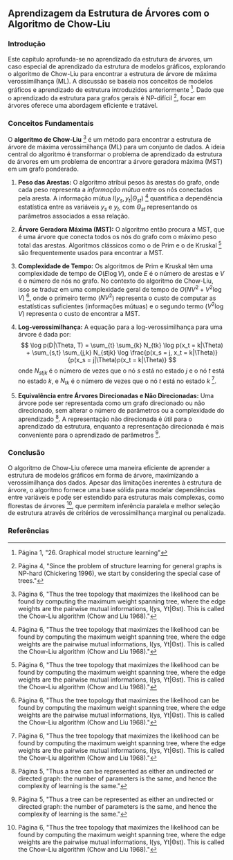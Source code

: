 ## Aprendizagem da Estrutura de Árvores com o Algoritmo de Chow-Liu

### Introdução
Este capítulo aprofunda-se no aprendizado da estrutura de árvores, um caso especial de aprendizado da estrutura de modelos gráficos, explorando o algoritmo de Chow-Liu para encontrar a estrutura de árvore de máxima verossimilhança (ML). A discussão se baseia nos conceitos de modelos gráficos e aprendizado de estrutura introduzidos anteriormente [^1]. Dado que o aprendizado da estrutura para grafos gerais é NP-difícil [^4], focar em árvores oferece uma abordagem eficiente e tratável.

### Conceitos Fundamentais
O **algoritmo de Chow-Liu** [^6] é um método para encontrar a estrutura de árvore de máxima verossimilhança (ML) para um conjunto de dados. A ideia central do algoritmo é transformar o problema de aprendizado da estrutura de árvores em um problema de encontrar a árvore geradora máxima (MST) em um grafo ponderado.

1.  **Peso das Arestas:** O algoritmo atribui pesos às arestas do grafo, onde cada peso representa a *informação mútua* entre os nós conectados pela aresta. A informação mútua $I(y_s, y_t|\Theta_{st})$ [^6] quantifica a dependência estatística entre as variáveis $y_s$ e $y_t$, com $\Theta_{st}$ representando os parâmetros associados a essa relação.

2.  **Árvore Geradora Máxima (MST):** O algoritmo então procura a MST, que é uma árvore que conecta todos os nós do grafo com o máximo peso total das arestas. Algoritmos clássicos como o de Prim e o de Kruskal [^6] são frequentemente usados para encontrar a MST.

3.  **Complexidade de Tempo:** Os algoritmos de Prim e Kruskal têm uma complexidade de tempo de $O(E \log V)$, onde $E$ é o número de arestas e $V$ é o número de nós no grafo. No contexto do algoritmo de Chow-Liu, isso se traduz em uma complexidade geral de tempo de $O(NV^2 + V^2 \log V)$ [^6], onde o primeiro termo ($NV^2$) representa o custo de computar as estatísticas suficientes (informações mútuas) e o segundo termo ($V^2 \log V$) representa o custo de encontrar a MST.

4.  **Log-verossimilhança:** A equação para a log-verossimilhança para uma árvore é dada por:
    $$
    \log p(D|\Theta, T) = \sum_{t} \sum_{k} N_{tk} \log p(x_t = k|\Theta) + \sum_{s,t} \sum_{j,k} N_{stjk} \log \frac{p(x_s = j, x_t = k|\Theta)}{p(x_s = j|\Theta)p(x_t = k|\Theta)}
    $$
    onde $N_{stjk}$ é o número de vezes que o nó $s$ está no estado $j$ e o nó $t$ está no estado $k$, e $N_{tk}$ é o número de vezes que o nó $t$ está no estado $k$ [^6].

5.  **Equivalência entre Árvores Direcionadas e Não Direcionadas:** Uma árvore pode ser representada como um grafo direcionado ou não direcionado, sem alterar o número de parâmetros ou a complexidade do aprendizado [^5]. A representação não direcionada é útil para o aprendizado da estrutura, enquanto a representação direcionada é mais conveniente para o aprendizado de parâmetros [^5].

### Conclusão
O algoritmo de Chow-Liu oferece uma maneira eficiente de aprender a estrutura de modelos gráficos em forma de árvore, maximizando a verossimilhança dos dados. Apesar das limitações inerentes à estrutura de árvore, o algoritmo fornece uma base sólida para modelar dependências entre variáveis e pode ser estendido para estruturas mais complexas, como florestas de árvores [^6], que permitem inferência paralela e melhor seleção de estrutura através de critérios de verossimilhança marginal ou penalizada.
<!-- END -->
### Referências
[^1]: Página 1, "26. Graphical model structure learning"
[^4]: Página 4, "Since the problem of structure learning for general graphs is NP-hard (Chickering 1996), we start by considering the special case of trees."
[^5]: Página 5, "Thus a tree can be represented as either an undirected or directed graph: the number of parameters is the same, and hence the complexity of learning is the same."
[^6]: Página 6, "Thus the tree topology that maximizes the likelihood can be found by computing the maximum weight spanning tree, where the edge weights are the pairwise mutual informations, I(ys, Yt|Θst). This is called the Chow-Liu algorithm (Chow and Liu 1968)."
